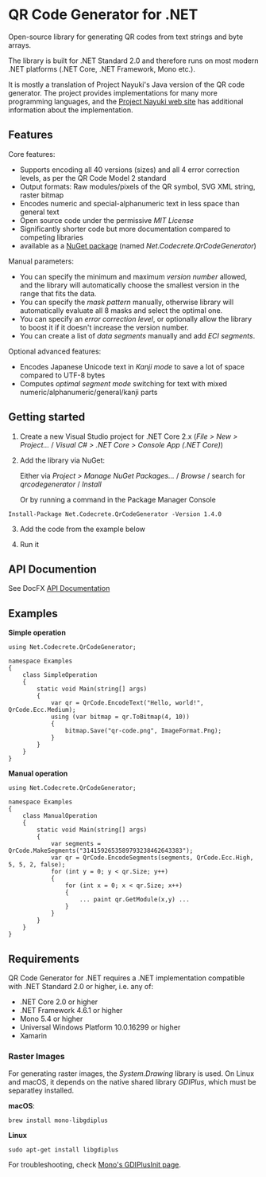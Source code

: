 # QR Code Generator for .NET

Open-source library for generating QR codes from text strings and byte arrays.

The library is built for .NET Standard 2.0 and therefore runs on most modern .NET platforms (.NET Core, .NET Framework, Mono etc.).

It is mostly a translation of Project Nayuki's Java version of the QR code generator. The project provides implementations for
many more programming languages, and the [Project Nayuki web site](https://www.nayuki.io/page/qr-code-generator-library) has additional information about the implementation.


## Features

Core features:

 * Supports encoding all 40 versions (sizes) and all 4 error correction levels, as per the QR Code Model 2 standard
 * Output formats: Raw modules/pixels of the QR symbol, SVG XML string, raster bitmap
 * Encodes numeric and special-alphanumeric text in less space than general text
 * Open source code under the permissive *MIT License*
 * Significantly shorter code but more documentation compared to competing libraries
 * available as a [NuGet package](https://www.nuget.org/packages/Net.Codecrete.QrCodeGenerator/) (named *Net.Codecrete.QrCodeGenerator*)

Manual parameters:

 * You can specify the minimum and maximum *version number* allowed, and the library will automatically choose the smallest version in the range that fits the data.
 * You can specify the *mask pattern* manually, otherwise library will automatically evaluate all 8 masks and select the optimal one.
 * You can specify an *error correction level*, or optionally allow the library to boost it if it doesn't increase the version number.
 * You can create a list of *data segments* manually and add *ECI segments*.

Optional advanced features:

 * Encodes Japanese Unicode text in *Kanji mode* to save a lot of space compared to UTF-8 bytes
 * Computes *optimal segment mode* switching for text with mixed numeric/alphanumeric/general/kanji parts



## Getting started

1. Create a new Visual Studio project for .NET Core 2.x (*File > New > Project...* / *Visual C# > .NET Core > Console App (.NET Core)*)

2. Add the library via NuGet:

   Either via *Project > Manage NuGet Packages...* / *Browse* / search for *qrcodegenerator* / *Install*
   
   Or by running a command in the Package Manager Console

```
Install-Package Net.Codecrete.QrCodeGenerator -Version 1.4.0
```
3. Add the code from the example below

4. Run it


## API Documention

See DocFX [API Documentation](https://codecrete.net/QrCodeGenerator/api/index.html)


## Examples

**Simple operation**

```cslang
using Net.Codecrete.QrCodeGenerator;

namespace Examples
{
    class SimpleOperation
    {
        static void Main(string[] args)
        {
            var qr = QrCode.EncodeText("Hello, world!", QrCode.Ecc.Medium);
            using (var bitmap = qr.ToBitmap(4, 10))
            {
                bitmap.Save("qr-code.png", ImageFormat.Png);
            }
        }
    }
}
```

**Manual operation**

```cslang
using Net.Codecrete.QrCodeGenerator;

namespace Examples
{
    class ManualOperation
    {
        static void Main(string[] args)
        {
            var segments = QrCode.MakeSegments("3141592653589793238462643383");
            var qr = QrCode.EncodeSegments(segments, QrCode.Ecc.High, 5, 5, 2, false);
            for (int y = 0; y < qr.Size; y++)
            {
                for (int x = 0; x < qr.Size; x++)
                {
                    ... paint qr.GetModule(x,y) ...
                }
            }
        }
    }
}
```


## Requirements

QR Code Generator for .NET requires a .NET implementation compatible with .NET Standard 2.0 or higher, i.e. any of:

- .NET Core 2.0 or higher
- .NET Framework 4.6.1 or higher
- Mono 5.4 or higher
- Universal Windows Platform 10.0.16299 or higher
- Xamarin

### Raster Images

For generating raster images, the *System.Drawing* library is used. On Linux and macOS, it depends on the native shared library *GDIPlus*, which must be separatley installed.

**macOS**:

```
brew install mono-libgdiplus
```

**Linux**

```
sudo apt-get install libgdiplus
```

For troubleshooting, check [Mono's GDIPlusInit page](https://www.mono-project.com/docs/gui/problemgdiplusinit/).
